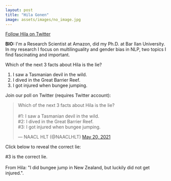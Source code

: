 ```yaml
---
layout: post
title: "Hila Gonen"
image: assets/images/no_image.jpg
---
```

<a href="https://twitter.com/hila_gonen">Follow Hila on Twitter</a>

**BIO:** I'm a Research Scientist at Amazon, did my Ph.D. at Bar Ilan University. In my research I focus on multilinguality and gender bias in NLP, two topics I find fascinating and important.

Which of the next 3 facts about Hila is the lie?

1. I saw a Tasmanian devil in the wild.
2. I dived in the Great Barrier Reef.
3. I got injured when bungee jumping.

Join our poll on Twitter (requires Twitter account):

<blockquote class="twitter-tweet" data-conversation="none"><p lang="en" dir="ltr">Which of the next 3 facts about Hila is the lie?<br><br>#1: I saw a Tasmanian devil in the wild.<br>#2: I dived in the Great Barrier Reef.<br>#3: I got injured when bungee jumping.</p>&mdash; NAACL HLT (@NAACLHLT) <a href="https://twitter.com/NAACLHLT/status/1395485233571639303">May 20, 2021</a></blockquote> <script async src="https://platform.twitter.com/widgets.js" charset="utf-8"></script>

Click below to reveal the correct lie:

<span class="spoiler">#3 is the correct lie. <br><br>From Hila: "I did bungee jump in New Zealand, but luckily did not get injured."</span>.